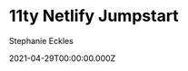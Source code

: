 ---
title: 11ty Netlify Jumpstart
github: https://github.com/5t3ph/11ty-netlify-jumpstart
demo: https://11ty-netlify-jumpstart.netlify.app/
license: ISC
author: Stephanie Eckles
author_link: ''
author_twitter: 5t3ph
date: 2021-04-29T00:00:00.000Z
ssg:
  - Eleventy
cms:
  - NetlifyCMS
css: null
category: null
description: >-
  Quickly launch an 11ty-generated static site. Includes a minimal Sass
  framework, and generated sitemap, RSS feed, and social share preview images.
draft: true
publish_date: '2020-05-23T22:10:23Z'
update_date: '2022-01-16T20:21:46Z'
github_star: 205
github_fork: 28
---